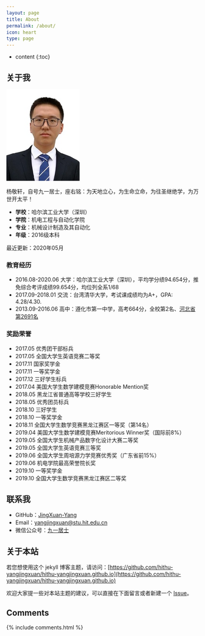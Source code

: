 ```yaml
---
layout: page
title: About
permalink: /about/
icon: heart
type: page
---
```


* content
{:toc}

## 关于我

![biography](../figures/bio.jpg)

杨敬轩，自号九一居士，座右铭：为天地立心，为生命立命，为往圣继绝学，为万世开太平！

* **学校**：哈尔滨工业大学（深圳）
* **学院**：机电工程与自动化学院
* **专业**：机械设计制造及其自动化
* **年级**：2016级本科

最近更新：2020年05月

### 教育经历
* 2016.08-2020.06 大学：哈尔滨工业大学（深圳），平均学分绩94.654分，推免综合考评成绩99.654分，均位列全系1/68
* 2017.09-2018.01 交流：台湾清华大学，考试课成绩均为A+，GPA: 4.28/4.30.
* 2013.09-2016.06 高中：遵化市第一中学，高考664分，全校第2名、[河北省第2691名](http://file.hebeea.edu.cn/files/2016/06/20160623095712856.pdf)

### 奖励荣誉
* 2017.05 优秀团干部标兵
* 2017.05 全国大学生英语竞赛二等奖
* 2017.11 国家奖学金
* 2017.11 一等奖学金
* 2017.12 三好学生标兵
* 2017.04 美国大学生数学建模竞赛Honorable Mention奖
* 2018.05 黑龙江省普通高等学校三好学生
* 2018.05 优秀团员标兵
* 2018.10 三好学生
* 2018.10 一等奖学金
* 2018.11 全国大学生数学竞赛黑龙江赛区一等奖（第14名）
* 2019.04 美国大学生数学建模竞赛Meritorious Winner奖（国际前8%）
* 2019.05 全国大学生机械产品数字化设计大赛二等奖
* 2019.05 全国大学生英语竞赛三等奖
* 2019.06 全国大学生周培源力学竞赛优秀奖（广东省前15%）
* 2019.06 机电学院最高荣誉院长奖
* 2019.10 一等奖学金
* 2019.10 全国大学生数学竞赛黑龙江赛区二等奖

## 联系我

* GitHub：[JingXuan-Yang](https://github.com/JingXuan-Yang)
* Email：yangjingxuan@stu.hit.edu.cn
* 微信公众号：[九一居士](http://mp.weixin.qq.com/mp/homepage?__biz=MzU5NzMzOTE5OQ==&hid=1&sn=175e47d89ad31c72d2a762f7c50c0ac2&scene=18#wechat_redirect)

## 关于本站

若您想使用这个 jekyll 博客主题，请访问：[https://github.com/hithu-yangjingxuan/hithu-yangjingxuan.github.io](https://github.com/hithu-yangjingxuan/hithu-yangjingxuan.github.io)

欢迎大家提一些对本站主题的建议，可以直接在下面留言或者新建一个 [Issue](https://github.com/hithu-yangjingxuan/hithu-yangjingxuan.github.io/issues)。

## Comments

{% include comments.html %}
